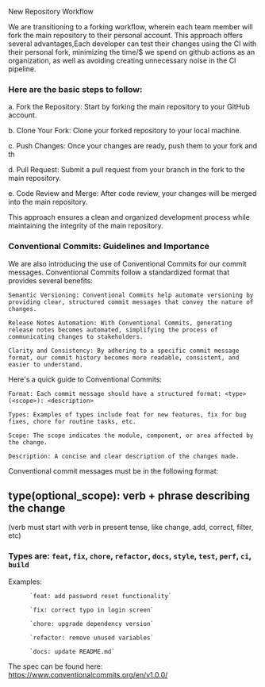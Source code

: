 New Repository Workflow

We are transitioning to a forking workflow, wherein each team member will fork the main repository to their personal account. This approach offers several advantages,Each developer can test their changes using the CI with their personal fork, minimizing the time/$ we spend on github actions as an organization, as well as avoiding creating unnecessary noise in the CI pipeline.


### Here are the basic steps to follow:

a. Fork the Repository: Start by forking the main repository to your GitHub account.

b. Clone Your Fork: Clone your forked repository to your local machine.
 
c. Push Changes: Once your changes are ready, push them to your fork and th

d. Pull Request: Submit a pull request from your branch in the fork to the main repository.

e. Code Review and Merge: After code review, your changes will be merged into the main repository.

This approach ensures a clean and organized development process while maintaining the integrity of the main repository.

### Conventional Commits: Guidelines and Importance

We are also introducing the use of Conventional Commits for our commit messages. Conventional Commits follow a standardized format that provides several benefits:

    Semantic Versioning: Conventional Commits help automate versioning by providing clear, structured commit messages that convey the nature of changes.

    Release Notes Automation: With Conventional Commits, generating release notes becomes automated, simplifying the process of communicating changes to stakeholders.

    Clarity and Consistency: By adhering to a specific commit message format, our commit history becomes more readable, consistent, and easier to understand.

Here's a quick guide to Conventional Commits:

    Format: Each commit message should have a structured format: <type>(<scope>): <description>

    Types: Examples of types include feat for new features, fix for bug fixes, chore for routine tasks, etc.

    Scope: The scope indicates the module, component, or area affected by the change.

    Description: A concise and clear description of the changes made.

Conventional commit messages must be in the following format:

## type(optional_scope): verb + phrase describing the change 

(verb must start with verb in present tense, like change, add, correct, filter, etc)


### Types are: `feat`, `fix`, `chore`, `refactor`, `docs`, `style`, `test`, `perf`, `ci`, `build`

Examples:

          `feat: add password reset functionality`

          `fix: correct typo in login screen`

          `chore: upgrade dependency version`

          `refactor: remove unused variables`

          `docs: update README.md`


The spec can be found here: https://www.conventionalcommits.org/en/v1.0.0/
